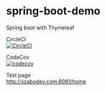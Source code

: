 # spring-boot-demo
Spring boot with Thymeleaf

CircleCI  
[![CircleCI](https://circleci.com/gh/szaboz89/spring-boot-demo.svg?style=svg)](https://circleci.com/gh/szaboz89/spring-boot-demo)

CodeCov  
[![codecov](https://codecov.io/gh/szaboz89/spring-boot-demo/branch/master/graph/badge.svg)](https://codecov.io/gh/szaboz89/spring-boot-demo)


Test page  
http://szabodev.com:8081/home
